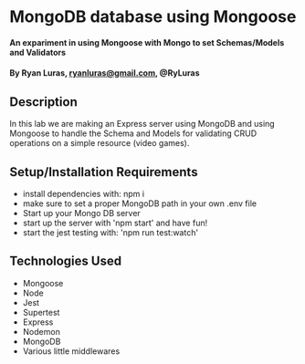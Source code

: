 # MongoDB database using Mongoose

#### An expariment in using Mongoose with Mongo to set Schemas/Models and Validators

#### By **Ryan Luras, ryanluras@gmail.com, @RyLuras**

## Description

In this lab we are making an Express server using MongoDB and using Mongoose to handle the Schema and Models for validating CRUD operations on a simple resource (video games).

## Setup/Installation Requirements

* install dependencies with: npm i
* make sure to set a proper MongoDB path in your own .env file
* Start up your Mongo DB server
* start up the server with 'npm start' and have fun!
* start the jest testing with: 'npm run test:watch'


## Technologies Used

* Mongoose
* Node
* Jest
* Supertest
* Express
* Nodemon
* MongoDB
* Various little middlewares

